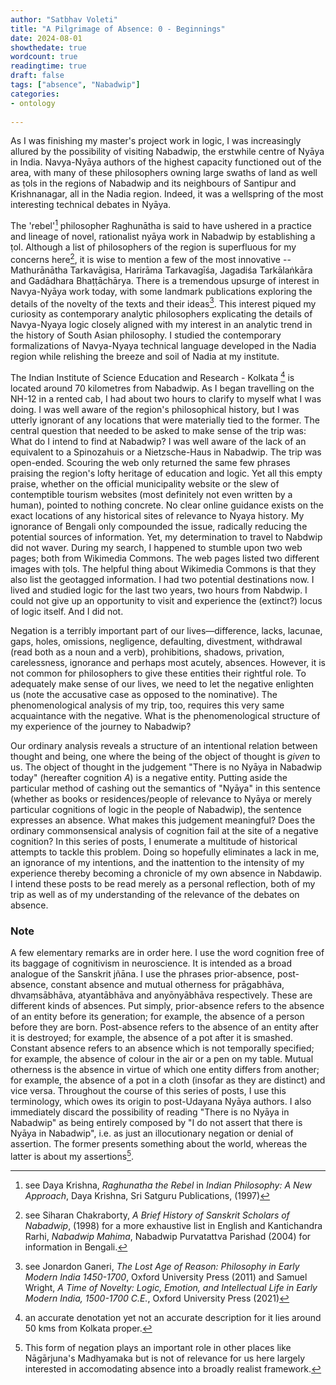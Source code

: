 ```yaml
---
author: "Satbhav Voleti"
title: "A Pilgrimage of Absence: 0 - Beginnings"
date: 2024-08-01
showthedate: true
wordcount: true
readingtime: true
draft: false
tags: ["absence", "Nabadwip"]
categories:
- ontology
    
--- 
```


As I was finishing my master's project work in logic, I was increasingly allured by the possibility of visiting Nabadwip, the erstwhile centre of Nyāya in India. Navya-Nyāya authors of the highest capacity functioned out of the area, with many of these philosophers owning large swaths of land as well as ṭols in the regions of Nabadwip and its neighbours of Santipur and Krishnanagar, all in the Nadia region. Indeed, it was a wellspring of the most interesting technical debates in Nyāya. 

The 'rebel'[^1] philosopher Raghunātha is said to have ushered in a practice and lineage of novel, rationalist nyāya work in Nabadwip by establishing a ṭol. Although a list of philosophers of the region is superfluous for my concerns here[^2], it is wise to mention a few of the most innovative -- Mathurānātha Tarkavāgisa, Harirāma Tarkavagīśa, Jagadiśa Tarkālaṅkāra and Gadādhara Bhaṭṭāchārya. There is a tremendous upsurge of interest in Navya-Nyāya work today, with some landmark publications exploring the details of the novelty of the texts and their ideas[^3]. This interest piqued my curiosity as contemporary analytic philosophers explicating the details of Navya-Nyaya logic closely aligned with my interest in an analytic trend in the history of South Asian philosophy. I studied the contemporary formalizations of Navya-Nyaya technical language developed in the Nadia region while relishing the breeze and soil of Nadia at my institute. 

The Indian Institute of Science Education and Research - Kolkata [^4]  is located around 70 kilometres from Nabadwip. As I began travelling on the NH-12 in a rented cab, I had about two hours to clarify to myself what I was doing. I was well aware of the region's philosophical history, but I was utterly ignorant of any locations that were materially tied to the former. The central question that needed to be asked to make sense of the trip was: What do I intend to find at Nabadwip? I was well aware of the lack of an equivalent to a Spinozahuis or a Nietzsche-Haus in Nabadwip. The trip was open-ended. Scouring the web only returned the same few phrases praising the region's lofty heritage of education and logic. Yet all this empty praise, whether on the official municipality website or the slew of contemptible tourism websites (most definitely not even written by a human), pointed to nothing concrete. No clear online guidance exists on the exact locations of any historical sites of relevance to Nyaya history. My ignorance of Bengali only compounded the issue, radically reducing the potential sources of information. Yet, my determination to travel to Nabdwip did not waver. During my search, I happened to stumble upon two web pages; both from Wikimedia Commons. The web pages listed two different images with ṭols. The helpful thing about Wikimedia Commons is that they also list the geotagged information. I had two potential destinations now. I lived and studied logic for the last two years, two hours from Nabdwip. I could not give up an opportunity to visit and experience the (extinct?) locus of logic itself. And I did not. 

Negation is a terribly important part of our lives—difference, lacks, lacunae, gaps, holes, omissions, negligence, defaulting, divestment, withdrawal (read both as a noun and a verb), prohibitions, shadows, privation, carelessness, ignorance and perhaps most acutely, absences. However, it is not common for philosophers to give these entities their rightful role. To adequately make sense of our lives, we need to let the negative enlighten us (note the accusative case as opposed to the nominative). The phenomenological analysis of my trip, too, requires this very same acquaintance with the negative. What is the phenomenological structure of my experience of the journey to Nabadwip? 

Our ordinary analysis reveals a structure of an intentional relation between thought and being, one where the being of the object of thought is *given* to us. The object of thought in the judgement "There is no Nyāya in Nabadwip today" (hereafter cognition *A*) is a negative entity. Putting aside the particular method of cashing out the semantics of "Nyāya" in this sentence (whether as books or residences/people of relevance to Nyāya or merely particular cognitions of logic in the people of Nabadwip), the sentence expresses an absence. What makes this judgement meaningful? Does the ordinary commonsensical analysis of cognition fail at the site of a negative cognition? In this series of posts, I enumerate a multitude of historical attempts to tackle this problem. Doing so hopefully eliminates a lack in me, an ignorance of my intentions, and the inattention to the intensity of my experience thereby becoming a chronicle of my own absence in Nabdawip. I intend these posts to be read merely as a personal reflection, both of my trip as well as of my understanding of the relevance of the debates on absence. 

### Note

A few elementary remarks are in order here. I use the word cognition free of its baggage of cognitivism in neuroscience. It is intended as a broad analogue of the Sanskrit jñāna. I use the phrases prior-absence, post-absence, constant absence and mutual otherness for prāgabhāva, dhvaṃsābhāva, atyantābhāva and anyōnyābhāva respectively. These are different kinds of absences. Put simply, prior-absence refers to the absence of an entity before its generation; for example, the absence of a person before they are born. Post-absence refers to the absence of an entity after it is destroyed; for example, the absence of a pot after it is smashed. Constant absence refers to an absence which is not temporally specified; for example, the absence of colour in the air or a pen on my table. Mutual otherness is the absence in virtue of which one entity differs from another; for example, the absence of a pot in a cloth (insofar as they are distinct) and vice versa. Throughout the course of this series of posts, I use this terminology, which owes its origin to post-Udayana Nyāya authors. I also immediately discard the possibility of reading "There is no Nyāya in Nabadwip" as being entirely composed by "I do not assert that there is Nyāya in Nabadwip", i.e. as just an illocutionary negation or denial of assertion. The former presents something about the world, whereas the latter is about my assertions[^5]. 


[^1]: see Daya Krishna, *Raghunatha the Rebel* in *Indian Philosophy: A New Approach*, Daya Krishna, Sri Satguru Publications, (1997)
[^2]: see Siharan Chakraborty, *A Brief History of Sanskrit Scholars of Nabadwip*, (1998) for a more exhaustive list in English and Kantichandra Rarhi, *Nabadwip Mahima*, Nabadwip Purvatattva Parishad (2004) for information in Bengali. 
[^3]: see Jonardon Ganeri, *The Lost Age of Reason: Philosophy in Early Modern India 1450-1700*, Oxford University Press (2011) and Samuel Wright, *A Time of Novelty: Logic, Emotion, and Intellectual Life in Early Modern India, 1500-1700 C.E.*, Oxford University Press (2021)
[^4]: an accurate denotation yet not an accurate description for it lies around 50 kms from Kolkata proper. 
[^5]: This form of negation plays an important role in other places like Nāgārjuna's Madhyamaka but is not of relevance for us here largely interested in accomodating absence into a broadly realist framework. 
